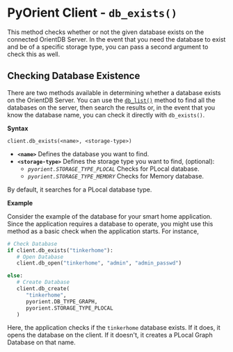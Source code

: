 
# PyOrient Client - `db_exists()`

This method checks whether or not the given database exists on the connected OrientDB Server.  In the event that you need the database to exist and be of a specific storage type, you can pass a second argument to check this as well.


## Checking Database Existence

There are two methods available in determining whether a database exists on the OrientDB Server.  You can use the [`db_list()`](PyOrient-Client-DB-List.md) method to find all the databases on the server, then search the results or, in the event that you know the database name, you can check it directly with `db_exists()`.

**Syntax**

```
client.db_exists(<name>, <storage-type>)
```

- **`<name>`** Defines the database you want to find.
- **`<storage-type>`** Defines the storage type you want to find, (optional):
  - *`pyorient.STORAGE_TYPE_PLOCAL`* Checks for PLocal database.
  - *`pyorient.STORAGE_TYPE_MEMORY`* Checks for Memory database.

By default, it searches for a PLocal database type.


**Example**

Consider the example of the database for your smart home application.  Since the application requires a database to operate, you might use this method as a basic check when the application starts.  For instance,

```py
# Check Database
if client.db_exists("tinkerhome"):
   # Open Database
   client.db_open("tinkerhome", "admin", "admin_passwd")

else:
   # Create Database
   client.db_create(
      "tinkerhome",
      pyorient.DB_TYPE_GRAPH,
      pyorient.STORAGE_TYPE_PLOCAL 
   )
```

Here, the application checks if the `tinkerhome` database exists.  If it does, it opens the database on the client.  If it doesn't, it creates a PLocal Graph Database on that name.
